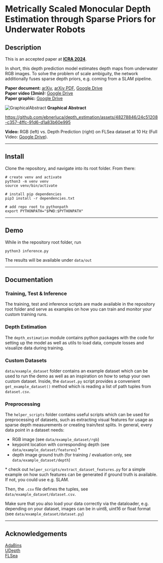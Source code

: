 # Metrically Scaled Monocular Depth Estimation through Sparse Priors for Underwater Robots

## Description
This is an accepted paper at [**ICRA 2024**](https://2024.ieee-icra.org).

In short, this depth prediction model estimates depth maps from underwater RGB images. To solve the problem of scale ambiguity, the network additionally fuses sparse depth priors, e.g. coming from a SLAM pipeline.

**Paper document:** [arXiv](https://arxiv.org/abs/2310.16750), [arXiv PDF](https://arxiv.org/pdf/2310.16750.pdf), [Google Drive](https://drive.google.com/file/d/1iVhY4Fepr0NKsXlnEsKGzqN_aFS8brBi/view?usp=sharing)  
**Paper video (3min):** [Google Drive](https://drive.google.com/file/d/1gjsTty9ybdq1y9jcAU-WVLKuEU3IfC1v/view?usp=sharing)  
**Paper graphic:** [Google Drive](https://drive.google.com/file/d/1CKoh1t7I11uhEjTj_gEW5-1O-NIelhbd/view?usp=sharing)  


![GraphicalAbstract](https://github.com/ebnerluca/uw_depth/assets/48278846/306d49e5-6dee-4405-9cf6-b3922073211a)
**Graphical Abstract**

https://github.com/ebnerluca/depth_estimation/assets/48278846/24c51208-c357-4ffc-91d6-d1a83b60e995

**Video:** RGB (left) vs. Depth Prediction (right) on FLSea dataset at 10 Hz (Full Video: [Google Drive](https://drive.google.com/file/d/1KoIy49MqRIfAvJXvllrXJwZ92Vnmrgh8/view?usp=sharing)).

---

## Install
Clone the repository, and navigate into its root folder. From there:
```
# create venv and activate
python3 -m venv venv
source venv/bin/activate

# install pip dependencies
pip3 install -r dependencies.txt

# add repo root to pythonpath
export PYTHONPATH="$PWD:$PYTHONPATH"
```
---

## Demo
While in the repository root folder, run
```
python3 inference.py
```
The results will be available under `data/out`

---

## Documentation

### Training, Test & Inference
The training, test and inference scripts are made available in the repository root folder and serve as examples on how you can train and monitor your custom training runs.

### Depth Estimation
The `depth_estimation` module contains python packages with the code for setting up the model as well as utils to load data, compute losses and visualize data during training.

### Custom Datasets
`data/example_dataset` folder contains an example dataset which can be used to run the demo as well as an inspiration on how to setup your own custom dataset. Inside, the `dataset.py` script provides a convenient `get_example_dataset()` method which is reading a list of path tuples from `dataset.csv`.

### Preprocessing
The `helper_scripts` folder contains useful scripts which can be used for preprocessing of datasets, such as extracting visual features for usage as sparse depth measurements or creating train/test splits. In general, every data point in a dataset needs:
- RGB image (see `data/example_dataset/rgb`)
- keypoint location with corresponding depth (see `data/example_dataset/features`) *
- depth image ground truth (for training / evaluation only, see `data/example_dataset/depth`)

\* check out `helper_scripts/extract_dataset_features.py` for a simple example on how such features can be generated if ground truth is available. If not, you could use e.g. SLAM.

Then, the `.csv` file defines the tuples, see `data/example_dataset/dataset.csv`.

Make sure that you also load your data correctly via the dataloader, e.g. depending on your dataset, images can be in uint8, uint16 or float format (see `data/example_dataset/dataset.py`)







---

## Acknowledgements
[AdaBins](https://github.com/shariqfarooq123/AdaBins)  
[UDepth](https://github.com/uf-robopi/UDepth)  
[FLSea](https://arxiv.org/abs/2302.12772)

